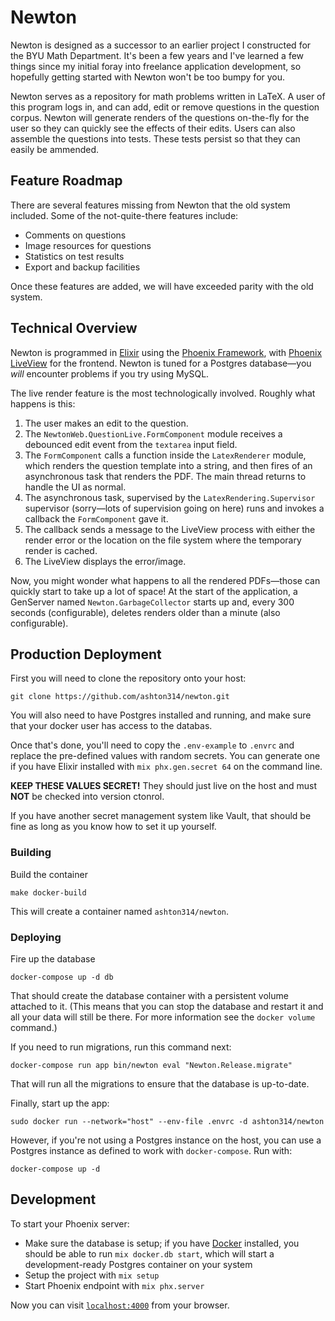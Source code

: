 # Newton

Newton is designed as a successor to an earlier project I constructed
for the BYU Math Department. It's been a few years and I've learned a
few things since my initial foray into freelance application
development, so hopefully getting started with Newton won't be too
bumpy for you.

Newton serves as a repository for math problems written in LaTeX. A
user of this program logs in, and can add, edit or remove questions in
the question corpus. Newton will generate renders of the questions
on-the-fly for the user so they can quickly see the effects of their
edits. Users can also assemble the questions into tests. These tests
persist so that they can easily be ammended.

## Feature Roadmap

There are several features missing from Newton that the old system
included. Some of the not-quite-there features include:

 - Comments on questions
 - Image resources for questions
 - Statistics on test results
 - Export and backup facilities

Once these features are added, we will have exceeded parity with the
old system.

## Technical Overview

Newton is programmed in [Elixir](https://elixir-lang.org) using the
[Phoenix Framework](https://www.phoenixframework.org/), with [Phoenix
LiveView](https://github.com/phoenixframework/phoenix_live_view) for
the frontend. Newton is tuned for a Postgres database—you *will*
encounter problems if you try using MySQL.

The live render feature is the most technologically involved. Roughly
what happens is this:

 1. The user makes an edit to the question.
 2. The `NewtonWeb.QuestionLive.FormComponent` module receives a
    debounced edit event from the `textarea` input field.
 3. The `FormComponent` calls a function inside the `LatexRenderer`
    module, which renders the question template into a string, and
    then fires of an asynchronous task that renders the PDF. The main
    thread returns to handle the UI as normal.
 4. The asynchronous task, supervised by the
    `LatexRendering.Supervisor` supervisor (sorry—lots of supervision
    going on here) runs and invokes a callback the `FormComponent`
    gave it.
 5. The callback sends a message to the LiveView process with either
    the render error or the location on the file system where the
    temporary render is cached.
 6. The LiveView displays the error/image.

Now, you might wonder what happens to all the rendered PDFs—those can
quickly start to take up a lot of space! At the start of the
application, a GenServer named `Newton.GarbageCollector` starts up
and, every 300 seconds (configurable), deletes renders older than a
minute (also configurable).

## Production Deployment

First you will need to clone the repository onto your host:

    git clone https://github.com/ashton314/newton.git

You will also need to have Postgres installed and running, and make
sure that your docker user has access to the databas.

Once that's done, you'll need to copy the `.env-example` to `.envrc`
and replace the pre-defined values with random secrets. You can
generate one if you have Elixir installed with `mix phx.gen.secret 64`
on the command line.

**KEEP THESE VALUES SECRET!** They should just live on the host and
must **NOT** be checked into version ctonrol.

If you have another secret management system like Vault, that should
be fine as long as you know how to set it up yourself.

### Building

Build the container

    make docker-build

This will create a container named `ashton314/newton`.

### Deploying

Fire up the database

    docker-compose up -d db

That should create the database container with a persistent volume
attached to it. (This means that you can stop the database and restart
it and all your data will still be there. For more information see the
`docker volume` command.)

If you need to run migrations, run this command next:

    docker-compose run app bin/newton eval "Newton.Release.migrate"

That will run all the migrations to ensure that the database is
up-to-date.

Finally, start up the app:

    sudo docker run --network="host" --env-file .envrc -d ashton314/newton

However, if you're not using a Postgres instance on the host, you can
use a Postgres instance as defined to work with `docker-compose`. Run
with:

    docker-compose up -d

## Development

To start your Phoenix server:

 - Make sure the database is setup; if you have
   [Docker](https://docker.com) installed, you should be able to run
   `mix docker.db start`, which will start a development-ready
   Postgres container on your system
 - Setup the project with `mix setup`
 - Start Phoenix endpoint with `mix phx.server`

Now you can visit [`localhost:4000`](http://localhost:4000) from your browser.
